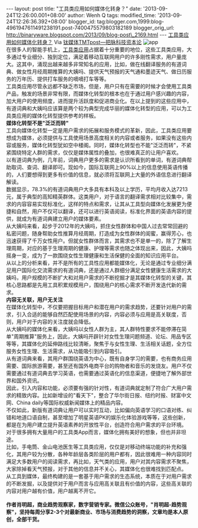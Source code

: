 --- layout: post title: "工具类应用如何媒体化转身？" date:
'2013-09-24T12:26:00.001+08:00' author: Wenh Q tags: modified\_time:
'2013-09-24T12:26:36.392+08:00' blogger\_id:
tag:blogger.com,1999:blog-4961947611491238191.post-7400475579803182189
blogger\_orig\_url:
http://binaryware.blogspot.com/2013/09/blog-post\_2169.html ---
[工具类应用如何媒体化转身？](http://www.tmtpost.com/66125.html)
Via [钛媒体TMTpost—把脉科技资本论](http://www.tmtpost.com/)
![app](http://www.tmtpost.com/wp-content/uploads/2013/08/137652825865-560x565.jpg "app")\
在很多人的智能手机上，[工具类应用](http://www.tmtpost.com/tag/%E5%B7%A5%E5%85%B7%E7%B1%BB%E5%BA%94%E7%94%A8 "查看 工具类应用 中的全部文章")占据着十分重要的地位，这些工具类应用，大多通过专业细分、独到定位，满足着移动互联网用户的许多刚性需求，用户量庞大。这其中，涌现出越来越多非常知名的应用，比如，做在线翻译服务的有道词典、做女性月经周期推算的大姨吗、提供天气预报的天气通和墨迹天气、做日历服务的万年历、提供打车服务的嘀嘀打车等等。\
工具类应用尽管永远都不缺乏市场，但是，用户只有在需要的时候才会使用工具类产品，触发的场景非常有限，而媒体化转型的根本也在于通过用户感兴趣的内容，加大用户的使用频度，进而提升活跃度和促进商业化。在以上提到的这些应用中，有道词典和大姨吗应该算是两个较为典型完成华丽的媒体化转型的应用，可以为工具类应用的媒体化转型提供参考的样板。\
**媒体化转型不是"泛泛而转"**\
工具向媒体化转型一定是用户需求的拓展和服务模式的革新，因此，工具类应用要想成为媒体，必须提供与工具使用场景高度相关的内容或者服务，如果没有这些内容或服务，媒体化转型犹如空中楼阁。同时，媒体化转型也不能"泛泛而转"，不紧紧围绕特定人群的需求，仅仅是媒体属性的叠加，也很难真正的让用户喜欢。\
以有道词典为例，几年前，词典用户更多的需求是认识所看到的单词，有道词典帮助取词、查词、翻译即可。现如今，国际互联网上90%以上的信息使用英语传播的，人们要想得到更多有价值的信息，就必须将互联网上大量的外语信息进行翻译解读。\
数据显示，78.3%的有道词典用户大多具有本科及以上学历，平均月收入达7213元，属于典型的高知精英群体。这类用户，对于语言的翻译需求相对比较集中，需求的内容容易实现标准化，这样的特点和需求，让其从工具型向媒体化发展更为便捷和自然，用户不仅可以翻译，还可以进行英语阅读，标准化界面的英语内容的提供，就成为有道词典建立用户的媒体要素。\
从大姨吗来看，起步于2012年的大姨吗，抓住女性群体和中国人过去常常回避的私密问题，随身帮助女性推算月经周期，打造成为女性群体的闺蜜，赢得芳心，也迅速获得了千万女性用户。但就女性群体而言，其需求也不是单一的，除了了解生理周期，对应的基于生理周期的健康、护理等需求也随之体现出来，因此，大姨吗摇身一变，成为了一款围绕女性生理健康和生活保健的全面的知识应用平台。\
从以上的分析来看，并不是所有的工具性应用都能媒体化，无论是通过专业细分满足用户国际化交流需求的有道词典，还是通过人群细分满足女性健康生活需求的大姨吗，用户规模的不断扩大和对用户需求的不断挖掘才是其媒体化转型的关键，其核心思路都是先用工具积累规模用户，围绕用户的核心需求不断开发迭代新的需求。\
**内容无关联，用户无关注**\
在媒体化转型中，不仅要把握目标用户和潜在用户的需求趋势，还要针对用户的需求，引入合适的能够自然匹配使用场景的内容，内容必须与应用是高关联度，否则，用户对于内容的关注度就会降低。\
从大姨吗的媒体化来看，大姨吗以女性人群为主，其人群特性要求不能停滞在简单"周期推算"服务上，因此，大姨吗开辟针对女性生理问题频道、论坛、用品专区等等，其媒体化的延伸路线比较清晰，聚焦于与女性生理、生活相关话题，全方位服务女性生理、生活需求，从功能吸引到内容吸引。\
从有道词典来看，其用户群围绕英语为中心，既有自身学习的需要，也有商务应用需要、国际旅游需要，甚至还有国外电商平台的购物者和音乐的发烧友。用户不仅需要通过有道词典去学习英语，也需要通过英语化的信息渠道，便捷地了解外部世界和国外资讯。\
因此，引入内容和功能，必须要有强的针对性，有道词典就定制了符合广大用户需求的精致内容。比如新增设的"看天下"，整合了华尔街日报、纽约时报、财富中文网、China
daily等国际权威新闻媒体上的精品内容。\
不仅如此，新版有道词典让用户可以实时互动，比如偏向英语学习的口语对练、纠错和地道口语自制，甚至增加了明星英语PK的娱乐化体验游戏等等，这些创新，都是在为用户建立提升英语素养的开放性平台，创造符合用户需求的平台环境。\
对于很多拥有大量用户的工具类App而言，媒体化拥有美好的想象，但也并非坦途。\
比如，手电筒、金山电池医生等工具类应用，仅仅是对移动终端功能的补充和强化，其用户较为分散，各种年龄层各类阶层的用户都有，因此很难用一种内容同时满足大多数用户的阅读需求，再比如，天气类的应用，用户对其内容需求不聚焦，大家除掉看天气预报，对于其他的信息并不关心，其媒体化也很难找到匹配点。\
从工具到媒体，最终构建的是一套基于用户需求的生态系统，本质在于对用户需求的不断发掘，以及提供对于用户而言与应用高关联且有价值的内容，这些高关联的内容对用户越有价值，用户越离不开它。\
\
**作者肖明超，商业趋势观察家，数字营销专家。微信公众账号，"肖明超-趋势观察"，坚持每周分享2-3个对最新商业、市场与消费趋势的洞察，文章均是本人原创，全部干货。**
